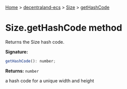 [Home](./index) &gt; [decentraland-ecs](./decentraland-ecs.md) &gt; [Size](./decentraland-ecs.size.md) &gt; [getHashCode](./decentraland-ecs.size.gethashcode.md)

# Size.getHashCode method

Returns the Size hash code.

**Signature:**
```javascript
getHashCode(): number;
```
**Returns:** `number`

a hash code for a unique width and height
